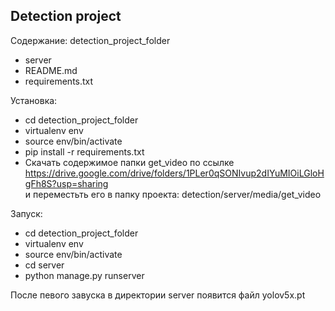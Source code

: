 ## Detection project

Содержание: detection_project_folder  
  - server
  - README.md  
  - requirements.txt  

Установка:  
  - cd detection_project_folder  
  - virtualenv env  
  - source env/bin/activate  
  - pip install -r requirements.txt
  - Скачать содержимое папки get_video по ссылке  
  https://drive.google.com/drive/folders/1PLer0qSONIvup2dIYuMIOiLGloHgFh8S?usp=sharing  
и переместьть его в папку проекта: detection/server/media/get_video  
  
Запуск:
  - cd detection_project_folder  
  - virtualenv env  
  - source env/bin/activate  
  - cd server  
  - python manage.py runserver  
  
После певого завуска в директории server появится файл yolov5x.pt  
   






